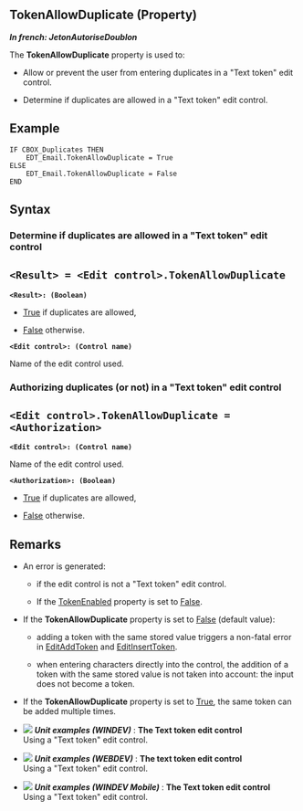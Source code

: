 


## TokenAllowDuplicate (Property)

***In french: JetonAutoriseDoublon***
	



<a name="XUse"></a>
<a name="Use"></a>
<a name="description"></a>
The **TokenAllowDuplicate** property is used to: 

- Allow or prevent the user from entering duplicates in a "Text token" edit control. 

- Determine if duplicates are allowed in a "Text token" edit control.



<a name="Example1"></a>
<a name="sample_code"></a>

## Example


```wl
IF CBOX_Duplicates THEN
	EDT_Email.TokenAllowDuplicate = True
ELSE
	EDT_Email.TokenAllowDuplicate = False
END
```

<a name="XSYNTAX"></a>

## Syntax
<a name="SYNTAX1"></a>

### Determine if duplicates are allowed in a "Text token" edit control

`<Result> = <Edit control>.TokenAllowDuplicate`
---

**`<Result>: (Boolean)`**



- <u><u><u><u>True</u></u></u></u> if duplicates are allowed,

- <u><u><u><u>False</u></u></u></u> otherwise.




**`<Edit control>: (Control name)`**

Name of the edit control used. 


<a name="SYNTAX2"></a>

### Authorizing duplicates (or not) in a "Text token" edit control

`<Edit control>.TokenAllowDuplicate = <Authorization>`
---

**`<Edit control>: (Control name)`**

Name of the edit control used. 

**`<Authorization>: (Boolean)`**



- <u><u><u><u>True</u></u></u></u> if duplicates are allowed,

- <u><u><u><u>False</u></u></u></u> otherwise.






<a name="NOTE0"></a>
<a name="NOTE0_1"></a>

## Remarks


- An error is generated: 

	- if the edit control is not a "Text token" edit control. 

	- If the [TokenEnabled](../Proprietes/1000023782.md) property is set to <u><u><u><u>False</u></u></u></u>.




- If the **TokenAllowDuplicate** property is set to <u><u><u><u>False</u></u></u></u> (default value): 

	- adding a token with the same stored value triggers a non-fatal error in [EditAddToken](../WDLang1/1000023953.md) and [EditInsertToken](../WDLang1/1000023954.md).

	- when entering characters directly into the control, the addition of a token with the same stored value is not taken into account: the input does not become a token. 




- If the **TokenAllowDuplicate** property is set to <u><u><u><u>True</u></u></u></u>, the same token can be added multiple times.





- ![](https://doc.pcsoft.fr/en-US/images/image.awp?langid=3&name=TheTexttokeneditcontrol.gif) ***Unit examples (WINDEV)*** : **The Text token edit control** <br>Using a "Text token" edit control.
- ![](https://doc.pcsoft.fr/en-US/images/image.awp?langid=3&name=Thetexttokeneditcontrol.gif) ***Unit examples (WEBDEV)*** : **The text token edit control** <br>Using a "Text token" edit control.
- ![](https://doc.pcsoft.fr/en-US/images/image.awp?langid=3&name=TheTexttokeneditcontrol.gif) ***Unit examples (WINDEV Mobile)*** : **The Text token edit control** <br>Using a "Text token" edit control.


